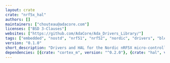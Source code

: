 ```yaml
---
layout: crate
crate: "nrf5x_hal"
authors: []
maintainers: ["chouteau@adacore.com"]
licenses: ["BSD 3-Clauses"]
websites: ["https://github.com/AdaCore/Ada_Drivers_Library/"]
tags: ["embedded", "nostd", "nrf51", "nrf52", "nordic", "drivers", "ble"]
version: "0.1.0"
short_description: "Drivers and HAL for the Nordic nRF5X micro-controller family"
dependencies: [{crate: "cortex_m", version: "^0.2.0"}, {crate: "hal", version: "^0.1.0"}]
---
```



